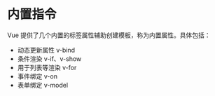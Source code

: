 # 内置指令

Vue 提供了几个内置的标签属性辅助创建模板，称为内置属性。具体包括：

* 动态更新属性 v-bind
* 条件渲染 v-if、v-show
* 用于列表等渲染 v-for
* 事件绑定 v-on
* 表单绑定 v-model

‍

